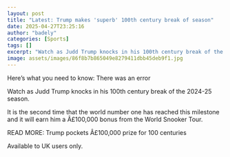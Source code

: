 ```yaml
---
layout: post
title: "Latest: Trump makes 'superb' 100th century break of season"
date: 2025-04-27T23:25:16
author: "badely"
categories: [Sports]
tags: []
excerpt: "Watch as Judd Trump knocks in his 100th century break of the 2024-25 season."
image: assets/images/86f8b7b865049e8279411dbb45deb9f1.jpg
---
```


Here’s what you need to know: There was an error

Watch as Judd Trump knocks in his 100th century break of the 2024-25 season.

It is the second time that the world number one has reached this milestone and it will earn him a Â£100,000 bonus from the World Snooker Tour.

READ MORE: Trump pockets Â£100,000 prize for 100 centuries

Available to UK users only.

